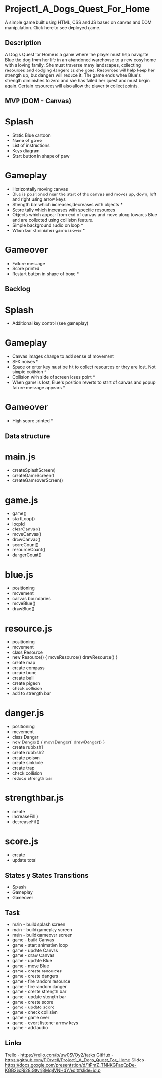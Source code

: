 # Project1_A_Dogs_Quest_For_Home
A simple game built using HTML, CSS and JS based on canvas and DOM manipulation.
Click here to see deployed game.

## Description
A Dog's Quest for Home is a game where the player must help navigate Blue the dog from her life in an abandoned warehouse to a new cosy home with a loving family. She must traverse many landscapes, collecting resources and dodging dangers as she goes. Resources will help keep her strength up, but dangers will reduce it. The game ends when Blue's strength diminishes to zero and she has failed her quest and must begin again. Certain resources will also allow the player to collect points.

## MVP (DOM - Canvas)
# Splash 
- Static Blue cartoon 
- Name of game 
- List of instructions
- Keys diagram
- Start button in shape of paw

# Gameplay
- Horizontally moving canvas
- Blue is positioned near the start of the canvas and moves up, down, left and right using arrow keys
- Strength bar which increases/decreases with objects *
- Score tally which increases with specific resources
- Objects which appear from end of canvas and move along towards Blue and are collected using collision feature.
- Simple background audio on loop *
- When bar diminishes game is over *

# Gameover
- Failure message
- Score printed
- Restart button in shape of bone *

## Backlog
# Splash
- Additional key control (see gameplay)

# Gameplay
- Canvas images change to add sense of movement
- SFX noises *
- Space or enter key must be hit to collect resources or they are lost. Not simple collision *
- Collision with side of screen loses point *
- When game is lost, Blue's position reverts to start of canvas and popup failure message appears *

# Gameover
- High score printed *

## Data structure
# main.js
- createSplashScreen()
- createGameScreen()
- createGameoverScreen()

# game.js
- game() 
- startLoop()
- loopId
- clearCanvas()
- moveCanvas()
- drawCanvas()
- scoreCount()
- resourceCount()
- dangerCount()

# blue.js
- positioning
- movement
- canvas boundaries 
- moveBlue()
- drawBlue()

# resource.js
- positioning
- movement
- class Resource
- new Resource() {
    moveResource()
    drawResource()
}
- create map
- create compass
- create bone
- create ball
- create pigeon
- check collision
- add to strength bar

# danger.js
- positioning
- movement
- class Danger
- new Danger() {
    moveDanger()
    drawDanger()
}
- create rubbish1
- create rubbish2
- create poison
- create sinkhole
- create trap
- check collision
- reduce strength bar 

# strengthbar.js
- create
- increaseFill()
- decreaseFill()

# score.js
- create
- update total


## States y States Transitions
- Splash
- Gameplay
- Gameover

## Task
- main - build splash screen
- main - build gameplay screen
- main - build gameover screen
- game - build Canvas
- game - start animation loop
- game - update Canvas
- game - draw Canvas
- game - update Blue
- game - move Blue
- game - create resources
- game - create dangers
- game - fire random resource
- game - fire random danger
- game - create strength bar
- game - update stength bar
- game - create score
- game - update score
- game - check collision
- game - game over
- game - event listener arrow keys
- game - add audio

## Links
Trello - https://trello.com/b/uw0SVOy2/tasks
GitHub - https://github.com/POrwell/Project1_A_Dogs_Quest_For_Home
Slides - https://docs.google.com/presentation/d/1tPmZ_TNNKGFaqCpDe-KGB26cRj28iG9vrj8Mq4VNHdY/edit#slide=id.p